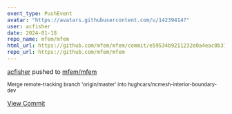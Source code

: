 ```yaml
---
event_type: PushEvent
avatar: "https://avatars.githubusercontent.com/u/14239414?"
user: acfisher
date: 2024-01-18
repo_name: mfem/mfem
html_url: https://github.com/mfem/mfem/commit/e59534b9211232e0a4eac0b375d99bc2656a83c8
repo_url: https://github.com/mfem/mfem
---
```


<a href='https://github.com/acfisher' target='_blank'>acfisher</a> pushed to <a href='https://github.com/mfem/mfem' target='_blank'>mfem/mfem</a>

<small>Merge remote-tracking branch 'origin/master' into hughcars/ncmesh-interior-boundary-dev</small>

<a href='https://github.com/mfem/mfem/commit/e59534b9211232e0a4eac0b375d99bc2656a83c8' target='_blank'>View Commit</a>